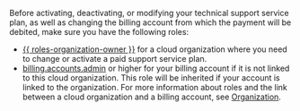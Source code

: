 Before activating, deactivating, or modifying your technical support service plan, as well as changing the billing account from which the payment will be debited, make sure you have the following roles:

* [{{ roles-organization-owner }}](../../organization/security/index.md#organization-manager-organizations-owner) for a cloud organization where you need to change or activate a paid support service plan.
* [billing.accounts.admin](../../billing/security/index.md#billing-accounts-admin) or higher for your billing account if it is not linked to this cloud organization. This role will be inherited if your account is linked to the organization. For more information about roles and the link between a cloud organization and a billing account, see [Organization](../../billing/concepts/organization.md).